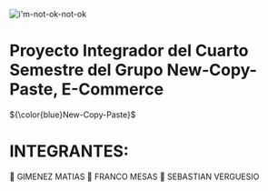 




![i'm-not-ok-not-ok](https://user-images.githubusercontent.com/106162059/233731615-e9d6d929-ed5d-4b60-8dec-b8049caf5622.gif)

 
# Proyecto Integrador del Cuarto Semestre del Grupo New-Copy-Paste, E-Commerce


${\color{blue}New-Copy-Paste}$ 


# INTEGRANTES:

🧑 GIMENEZ MATIAS
🧑 FRANCO MESAS
🧑 SEBASTIAN VERGUESIO



